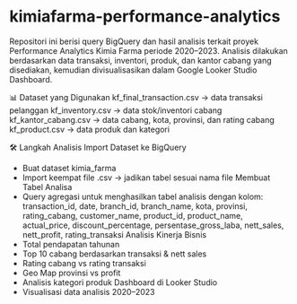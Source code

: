 # kimiafarma-performance-analytics

Repositori ini berisi query BigQuery dan hasil analisis terkait proyek Performance Analytics Kimia Farma periode 2020–2023.
Analisis dilakukan berdasarkan data transaksi, inventori, produk, dan kantor cabang yang disediakan, kemudian divisualisasikan dalam Google Looker Studio Dashboard.

📊 Dataset yang Digunakan
kf_final_transaction.csv → data transaksi pelanggan
kf_inventory.csv → data stok/inventori cabang
kf_kantor_cabang.csv → data cabang, kota, provinsi, dan rating cabang
kf_product.csv → data produk dan kategori

🛠️ Langkah Analisis
Import Dataset ke BigQuery
- Buat dataset kimia_farma
- Import keempat file .csv → jadikan tabel sesuai nama file
Membuat Tabel Analisa
- Query agregasi untuk menghasilkan tabel analisis dengan kolom:
transaction_id, date, branch_id, branch_name, kota, provinsi, rating_cabang, customer_name, product_id, product_name, actual_price, discount_percentage, persentase_gross_laba, nett_sales, nett_profit, rating_transaksi
Analisis Kinerja Bisnis
- Total pendapatan tahunan
- Top 10 cabang berdasarkan transaksi & nett sales
- Rating cabang vs rating transaksi
- Geo Map provinsi vs profit
- Analisis kategori produk
Dashboard di Looker Studio
- Visualisasi data analisis 2020–2023
